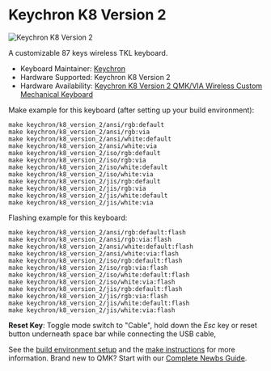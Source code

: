 # Keychron K8 Version 2

![Keychron K8 Version 2](https://cdn.shopify.com/s/files/1/0059/0630/1017/files/Keychron-K8-Version-2-QMK-Wireless-Mechanical-Keyboard-6.jpg?v=1733456292)

A customizable 87 keys wireless TKL keyboard.

* Keyboard Maintainer: [Keychron](https://github.com/keychron)
* Hardware Supported: Keychron K8 Version 2
* Hardware Availability: [Keychron K8 Version 2 QMK/VIA Wireless Custom Mechanical Keyboard](https://www.keychron.com/products/keychron-k8-qmk-wireless-mechanical-keyboard-version-2)

Make example for this keyboard (after setting up your build environment):

    make keychron/k8_version_2/ansi/rgb:default
    make keychron/k8_version_2/ansi/rgb:via
    make keychron/k8_version_2/ansi/white:default
    make keychron/k8_version_2/ansi/white:via
    make keychron/k8_version_2/iso/rgb:default
    make keychron/k8_version_2/iso/rgb:via
    make keychron/k8_version_2/iso/white:default
    make keychron/k8_version_2/iso/white:via
    make keychron/k8_version_2/jis/rgb:default
    make keychron/k8_version_2/jis/rgb:via
    make keychron/k8_version_2/jis/white:default
    make keychron/k8_version_2/jis/white:via

Flashing example for this keyboard:

    make keychron/k8_version_2/ansi/rgb:default:flash
    make keychron/k8_version_2/ansi/rgb:via:flash
    make keychron/k8_version_2/ansi/white:default:flash
    make keychron/k8_version_2/ansi/white:via:flash
    make keychron/k8_version_2/iso/rgb:default:flash
    make keychron/k8_version_2/iso/rgb:via:flash
    make keychron/k8_version_2/iso/white:default:flash
    make keychron/k8_version_2/iso/white:via:flash
    make keychron/k8_version_2/jis/rgb:default:flash
    make keychron/k8_version_2/jis/rgb:via:flash
    make keychron/k8_version_2/jis/white:default:flash
    make keychron/k8_version_2/jis/white:via:flash

**Reset Key**: Toggle mode switch to "Cable", hold down the *Esc* key or reset button underneath space bar while connecting the USB cable,

See the [build environment setup](https://docs.qmk.fm/#/getting_started_build_tools) and the [make instructions](https://docs.qmk.fm/#/getting_started_make_guide) for more information. Brand new to QMK? Start with our [Complete Newbs Guide](https://docs.qmk.fm/#/newbs).
